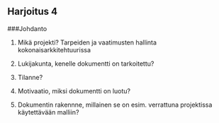 ## Harjoitus 4

###Johdanto
1. Mikä projekti?
  Tarpeiden ja vaatimusten hallinta kokonaisarkkitehtuurissa

2. Lukijakunta, kenelle dokumentti on tarkoitettu?
3. Tilanne?
4. Motivaatio, miksi dokumentti on luotu?
5. Dokumentin rakennne, millainen se on esim. verrattuna projektissa käytettävään malliin?

